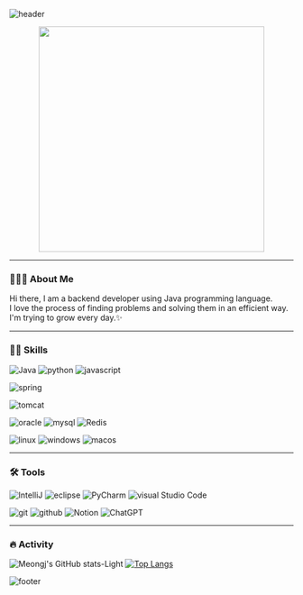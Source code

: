 ![header](https://capsule-render.vercel.app/api?type=waving&color=gradient&height=220&section=header&text=Hi%20there,%20I'm%20meongj%20!%20👋%20&fontSize=50)

<div id="header" align="center">
  <img src="https://media.giphy.com/media/QTfX9Ejfra3ZmNxh6B/giphy.gif" width="400"/>
</div>

---

### 🙋🏻‍♀️ About Me
Hi there, I am a backend developer using Java programming language. <br>
I love the process of finding problems and solving them in an efficient way. <br>
I'm trying to grow every day.✨

---

### 💪🏻 Skills

![Java](https://img.shields.io/badge/JAVA-%23ED8B00.svg?style=flat-square&logo=openjdk&logoColor=white)
![python](https://img.shields.io/badge/PYTHON-3776AB?style=flat-square&logo=python&logoColor=white)
![javascript](https://img.shields.io/badge/JAVASCRIPT-F7DF1E?style=flat-square&logo=JavaScript&logoColor=white)


![spring](https://img.shields.io/badge/Spring-6DB33F?style=flat-square&logo=Spring&logoColor=white)


![tomcat](https://img.shields.io/badge/Apache%20Tomcat-F8DC75?style=flat-square&logo=Apache%20Tomcat&logoColor=white)

![oracle](https://img.shields.io/badge/Oracle-F80000?style=flat-square&logo=Oracle&logoColor=white)
![mysql](https://img.shields.io/badge/MySQL-4479A1?style=flat-square&logo=MySQL&logoColor=white)
![Redis](https://img.shields.io/badge/redis-%23DD0031.svg?style=flat-square&logo=redis&logoColor=white)

![linux](https://img.shields.io/badge/Linux-FCC624?style=flat-square&logo=Linux&logoColor=white)
![windows](https://img.shields.io/badge/Windows-0078D6?style=flat-square&logo=Windows&logoColor=white)
![macos](https://img.shields.io/badge/macOS-000000?style=flat-square&logo=macOS&logoColor=white)


---


### 🛠️ Tools

![IntelliJ](https://img.shields.io/badge/IntelliJIDEA-000000.svg?style=flat-square&logo=intellij-idea&logoColor=white)
![eclipse](https://img.shields.io/badge/Eclipse%20IDE-2C2255?style=flat-square&logo=Eclipse%20IDE&logoColor=white)
![PyCharm](https://img.shields.io/badge/pycharm-143?style=flat-square&logo=pycharm&logoColor=black&color=black&labelColor=green)
![visual Studio Code](https://img.shields.io/badge/Visual%20Studio%20Code-007ACC?style=flat-square&logo=Visual%20Studio%20Code&logoColor=white)

![git](https://img.shields.io/badge/git-F05033?style=flat-square&logo=git&logoColor=white)
![github](https://img.shields.io/badge/github-181717?style=flat-square&logo=github&logoColor=white)
![Notion](https://img.shields.io/badge/notion-F3F3F3?style=flat-square&logo=notion&logoColor=black)
![ChatGPT](https://img.shields.io/badge/chatGPT-74aa9c?style=flat-square&logo=openai&logoColor=white)


---


### 🔥 Activity

![Meongj's GitHub stats-Light](https://github-readme-stats.vercel.app/api?username=meongj&show_icons=true&theme=default#gh-light-mode-only)
[![Top Langs](https://github-readme-stats.vercel.app/api/top-langs/?username=meongj&layout=compact)](https://github.com/anuraghazra/github-readme-stats)



![footer](https://capsule-render.vercel.app/api?section=footer&type=waving&color=gradient)
